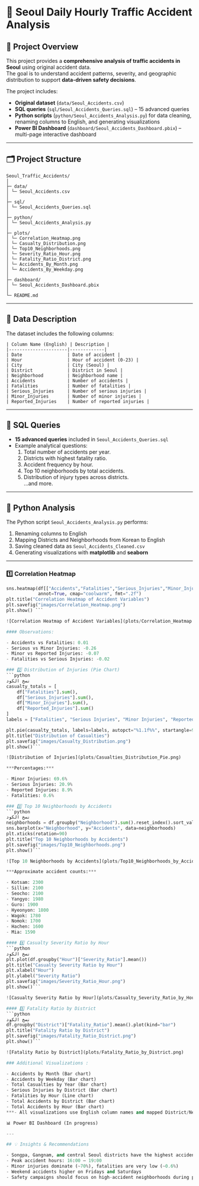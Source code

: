 # 🚦 Seoul Daily Hourly Traffic Accident Analysis

## 📖 Project Overview
This project provides a **comprehensive analysis of traffic accidents in Seoul** using original accident data.  
The goal is to understand accident patterns, severity, and geographic distribution to support **data-driven safety decisions**.  

The project includes:  
- **Original dataset** (`data/Seoul_Accidents.csv`)  
- **SQL queries** (`sql/Seoul_Accidents_Queries.sql`) – 15 advanced queries  
- **Python scripts** (`python/Seoul_Accidents_Analysis.py`) for data cleaning, renaming columns to English, and generating visualizations  
- **Power BI Dashboard** (`dashboard/Seoul_Accidents_Dashboard.pbix`) – multi-page interactive dashboard  

---

## 🗂 Project Structure
```
Seoul_Traffic_Accidents/
│
├─ data/
│ └─ Seoul_Accidents.csv
│
├─ sql/
│ └─ Seoul_Accidents_Queries.sql
│
├─ python/
│ └─ Seoul_Accidents_Analysis.py
│
├─ plots/
│ └─ Correlation_Heatmap.png
│ └─ Casualty_Distribution.png
│ └─ Top10_Neighborhoods.png
│ └─ Severity_Ratio_Hour.png
│ └─ Fatality_Ratio_District.png
│ └─ Accidents_By_Month.png
│ └─ Accidents_By_Weekday.png
│
├─ dashboard/
│ └─ Seoul_Accidents_Dashboard.pbix
│
└─ README.md
```

---

## 🧰 Data Description
The dataset includes the following columns:  
```
| Column Name (English) | Description |
|----------------------|-------------|
| Date                 | Date of accident |
| Hour                 | Hour of accident (0-23) |
| City                 | City (Seoul) |
| District             | District in Seoul |
| Neighborhood         | Neighborhood name |
| Accidents            | Number of accidents |
| Fatalities           | Number of fatalities |
| Serious_Injuries     | Number of serious injuries |
| Minor_Injuries       | Number of minor injuries |
| Reported_Injuries    | Number of reported injuries |
```
---

## 📝 SQL Queries
- **15 advanced queries** included in `Seoul_Accidents_Queries.sql`  
- Example analytical questions:  
  1. Total number of accidents per year.  
  2. Districts with highest fatality ratio.  
  3. Accident frequency by hour.  
  4. Top 10 neighborhoods by total accidents.  
  5. Distribution of injury types across districts.  
  ...and more.  

---

## 🐍 Python Analysis
The Python script `Seoul_Accidents_Analysis.py` performs:  
1. Renaming columns to English  
2. Mapping Districts and Neighborhoods from Korean to English  
3. Saving cleaned data as `Seoul_Accidents_Cleaned.csv`  
4. Generating visualizations with **matplotlib** and **seaborn**  

---

### 1️⃣ Correlation Heatmap
```python
sns.heatmap(df[["Accidents","Fatalities","Serious_Injuries","Minor_Injuries","Reported_Injuries"]].corr(),
            annot=True, cmap="coolwarm", fmt=".2f")
plt.title("Correlation Heatmap of Accident Variables")
plt.savefig("images/Correlation_Heatmap.png")
plt.show() ```

![Correlation Heatmap of Accident Variables](plots/Correlation_Heatmap.png)

#### Observations:

- Accidents vs Fatalities: 0.01
- Serious vs Minor Injuries: -0.26
- Minor vs Reported Injuries: -0.07
- Fatalities vs Serious Injuries: -0.02

### 2️⃣ Distribution of Injuries (Pie Chart)
```python
نسخ الكود
casualty_totals = [
    df["Fatalities"].sum(),
    df["Serious_Injuries"].sum(),
    df["Minor_Injuries"].sum(),
    df["Reported_Injuries"].sum()
]
labels = ["Fatalities", "Serious Injuries", "Minor Injuries", "Reported Injuries"]

plt.pie(casualty_totals, labels=labels, autopct="%1.1f%%", startangle=90)
plt.title("Distribution of Casualties")
plt.savefig("images/Casualty_Distribution.png")
plt.show()```

![Distribution of Injuries](plots/Casualties_Distribution_Pie.png)

***Percentages:***

- Minor Injuries: 69.6%
- Serious Injuries: 20.9%
- Reported Injuries: 8.9%
- Fatalities: 0.6%

### 3️⃣ Top 10 Neighborhoods by Accidents
```python
نسخ الكود
neighborhoods = df.groupby("Neighborhood").sum().reset_index().sort_values("Accidents", ascending=False).head(10)
sns.barplot(x="Neighborhood", y="Accidents", data=neighborhoods)
plt.xticks(rotation=90)
plt.title("Top 10 Neighborhoods by Accidents")
plt.savefig("images/Top10_Neighborhoods.png")
plt.show()```

![Top 10 Neighborhoods by Accidents](plots/Top10_Neighborhoods_by_Accidents.png)

***Approximate accident counts:***

- Kotsam: 2300
- Sillim: 2100
- Seocho: 2100
- Yangyo: 1980
- Guro: 1900
- Hyeonyon: 1800
- Wagok: 1780
- Nomok: 1700
- Hachen: 1600
- Mia: 1590

#### 4️⃣ Casualty Severity Ratio by Hour
```python
نسخ الكود
plt.plot(df.groupby("Hour")["Severity_Ratio"].mean())
plt.title("Casualty Severity Ratio by Hour")
plt.xlabel("Hour")
plt.ylabel("Severity Ratio")
plt.savefig("images/Severity_Ratio_Hour.png")
plt.show()```

![Casualty Severity Ratio by Hour](plots/Casualty_Severity_Ratio_by_Hour.png)

#### 5️⃣ Fatality Ratio by District
```python
نسخ الكود
df.groupby("District")["Fatality_Ratio"].mean().plot(kind="bar")
plt.title("Fatality Ratio by District")
plt.savefig("images/Fatality_Ratio_District.png")
plt.show()```

![Fatality Ratio by District](plots/Fatality_Ratio_by_District.png)

### Additional Visualizations :

- Accidents by Month (Bar chart)
- Accidents by Weekday (Bar chart)
- Total Casualties by Year (Bar chart)
- Serious Injuries by District (Bar chart)
- Fatalities by Hour (Line chart)
- Total Accidents by District (Bar chart)
- Total Accidents by Hour (Bar chart)
***- All visualizations use English column names and mapped District/Neighborhood names.***

📊 Power BI Dashboard (In progress)

---

## 💡 Insights & Recommendations

- Songpa, Gangnam, and central Seoul districts have the highest accident counts
- Peak accident hours: 16:00 – 19:00
- Minor injuries dominate (~70%), fatalities are very low (~0.6%)
- Weekend accidents higher on Fridays and Saturdays
- Safety campaigns should focus on high-accident neighborhoods during peak hours

